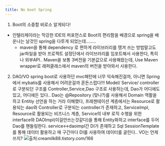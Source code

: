 ```yaml
---
title: No boot Spring
---
```


1. Boot의 소중함 비로소 알게되다!

- 인텔리제이라는 막강한 IDE의 퍼포먼스로 Boot의 편리함을 배경으로 spring을 배운나는 날것인 spring을 다루게 되었는데........
  - maven을 통해 dependency 로 편하게 라이브러리를 떙겨 쓰는 방법말고도 jar파일을 받아 프로젝트 설정단에서 라이브러리를 임포트해서 사용한다, 특히나 외부API..
    Maven을 보통 3버전을 기본값으로 사용해왔는데, Use Maven wrapper로 래퍼클래스에서 maven의 버전을 받아와서 사용한다.
    

2. DAO/VO
    spring boot로 사용하던 mvc패턴에 너무 익숙해진걸까, 아니면 Spring 에서 mybatis를 사용해서 어려운걸까 혼돈스럽다!!!
    Model/ Service/ controller로 구분되던 구조를 Controller,Service,Dao 구조로 사용하는데, Dao가 어디에도 있고, 어디에든 있다..
    Dao는 @Repository (맞나?)를 사용해서 Domain 역활을 하고 Entitiy 선언을 하는 거라 이해했다, 프레젠테이션 계층에서는 Resource로 활용되는 dao와 Controller로 구분되는 controller가 존재하고,
    ServiceImpl, Resource로 활용되는 비즈니스 계층, Service의 내부 로직 수행을 위한 interface와 DAOImpl(이걸안쓰는것같다)을 통해 Entity화하고 interface를 두어 Dao를 핸들링한다.
    service<->daoimpl간 DI가 존재하고 Sql SessionTemplate를 통해 데이터 활용하고 매 구간마다 DI를 사용하여 데이터를 굴린다.. VO는 언제쓰지?
    ![출처:creamilk88.tistory.com/166](https://img1.daumcdn.net/thumb/R1280x0/?scode=mtistory2&fname=https%3A%2F%2Fblog.kakaocdn.net%2Fdn%2Fcoz9Ec%2FbtqNeIKZK0s%2FLDCkCVY8oFvkTyH9jjsiKk%2Fimg.png)
    
